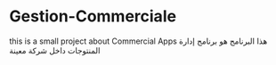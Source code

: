 # Gestion-Commerciale
this is a small project about Commercial Apps 
هذا البرنامج هو برنامج إدارة المنتوجات داخل شركة معينة 
